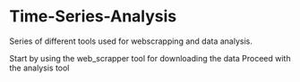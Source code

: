 # Time-Series-Analysis
Series of different tools used for webscrapping and data analysis.  

Start by using the web_scrapper tool for downloading the data
Proceed with the analysis tool
